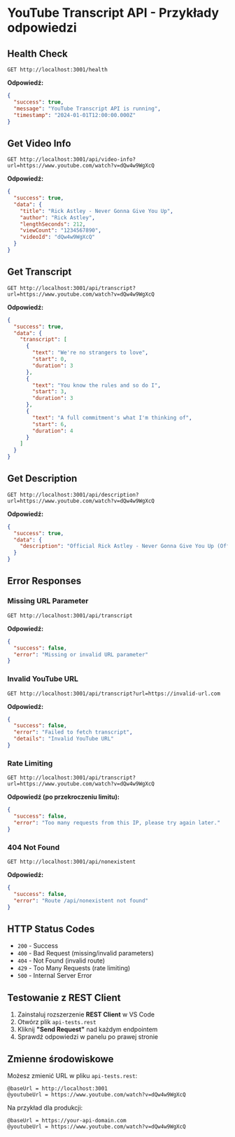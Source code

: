 # YouTube Transcript API - Przykłady odpowiedzi

## Health Check

```http
GET http://localhost:3001/health
```

**Odpowiedź:**

```json
{
  "success": true,
  "message": "YouTube Transcript API is running",
  "timestamp": "2024-01-01T12:00:00.000Z"
}
```

## Get Video Info

```http
GET http://localhost:3001/api/video-info?url=https://www.youtube.com/watch?v=dQw4w9WgXcQ
```

**Odpowiedź:**

```json
{
  "success": true,
  "data": {
    "title": "Rick Astley - Never Gonna Give You Up",
    "author": "Rick Astley",
    "lengthSeconds": 212,
    "viewCount": "1234567890",
    "videoId": "dQw4w9WgXcQ"
  }
}
```

## Get Transcript

```http
GET http://localhost:3001/api/transcript?url=https://www.youtube.com/watch?v=dQw4w9WgXcQ
```

**Odpowiedź:**

```json
{
  "success": true,
  "data": {
    "transcript": [
      {
        "text": "We're no strangers to love",
        "start": 0,
        "duration": 3
      },
      {
        "text": "You know the rules and so do I",
        "start": 3,
        "duration": 3
      },
      {
        "text": "A full commitment's what I'm thinking of",
        "start": 6,
        "duration": 4
      }
    ]
  }
}
```

## Get Description

```http
GET http://localhost:3001/api/description?url=https://www.youtube.com/watch?v=dQw4w9WgXcQ
```

**Odpowiedź:**

```json
{
  "success": true,
  "data": {
    "description": "Official Rick Astley - Never Gonna Give You Up (Official Music Video)\n\nListen On Spotify - http://smarturl.it/RickAstleySpotify\nListen On Apple Music - http://smarturl.it/RickAstleyGFA\nListen On Amazon - http://smarturl.it/RickAstleyAmazon\n\nFollow Rick Astley:\nFacebook: https://www.facebook.com/RickAstley\nTwitter: https://twitter.com/rickastley\nInstagram: https://www.instagram.com/rickastley\n\nLyrics:\nWe're no strangers to love\nYou know the rules and so do I\nA full commitment's what I'm thinking of\nYou wouldn't get this from any other guy\n\nI just wanna tell you how I'm feeling\nGotta make you understand\n\nNever gonna give you up\nNever gonna let you down\nNever gonna run around and desert you\nNever gonna make you cry\nNever gonna say goodbye\nNever gonna tell a lie and hurt you\n\nWe've known each other for so long\nYour heart's been aching but you're too shy to say it\nInside we both know what's been going on\nWe know the game and we're gonna play it\n\nAnd if you ask me how I'm feeling\nDon't tell me you're too blind to see\n\nNever gonna give you up\nNever gonna let you down\nNever gonna run around and desert you\nNever gonna make you cry\nNever gonna say goodbye\nNever gonna tell a lie and hurt you\n\nNever gonna give you up\nNever gonna let you down\nNever gonna run around and desert you\nNever gonna make you cry\nNever gonna say goodbye\nNever gonna tell a lie and hurt you\n\n(Ooh, give you up)\n(Ooh, give you up)\nNever gonna give, never gonna give\n(Give you up)\nNever gonna give, never gonna give\n(Give you up)\n\nWe've known each other for so long\nYour heart's been aching but you're too shy to say it\nInside we both know what's been going on\nWe know the game and we're gonna play it\n\nI just wanna tell you how I'm feeling\nGotta make you understand\n\nNever gonna give you up\nNever gonna let you down\nNever gonna run around and desert you\nNever gonna make you cry\nNever gonna say goodbye\nNever gonna tell a lie and hurt you\n\nNever gonna give you up\nNever gonna let you down\nNever gonna run around and desert you\nNever gonna make you cry\nNever gonna say goodbye\nNever gonna tell a lie and hurt you\n\nNever gonna give you up\nNever gonna let you down\nNever gonna run around and desert you\nNever gonna make you cry\nNever gonna say goodbye\nNever gonna tell a lie and hurt you"
  }
}
```

## Error Responses

### Missing URL Parameter

```http
GET http://localhost:3001/api/transcript
```

**Odpowiedź:**

```json
{
  "success": false,
  "error": "Missing or invalid URL parameter"
}
```

### Invalid YouTube URL

```http
GET http://localhost:3001/api/transcript?url=https://invalid-url.com
```

**Odpowiedź:**

```json
{
  "success": false,
  "error": "Failed to fetch transcript",
  "details": "Invalid YouTube URL"
}
```

### Rate Limiting

```http
GET http://localhost:3001/api/transcript?url=https://www.youtube.com/watch?v=dQw4w9WgXcQ
```

**Odpowiedź (po przekroczeniu limitu):**

```json
{
  "success": false,
  "error": "Too many requests from this IP, please try again later."
}
```

### 404 Not Found

```http
GET http://localhost:3001/api/nonexistent
```

**Odpowiedź:**

```json
{
  "success": false,
  "error": "Route /api/nonexistent not found"
}
```

## HTTP Status Codes

- `200` - Success
- `400` - Bad Request (missing/invalid parameters)
- `404` - Not Found (invalid route)
- `429` - Too Many Requests (rate limiting)
- `500` - Internal Server Error

## Testowanie z REST Client

1. Zainstaluj rozszerzenie **REST Client** w VS Code
2. Otwórz plik `api-tests.rest`
3. Kliknij **"Send Request"** nad każdym endpointem
4. Sprawdź odpowiedzi w panelu po prawej stronie

## Zmienne środowiskowe

Możesz zmienić URL w pliku `api-tests.rest`:

```http
@baseUrl = http://localhost:3001
@youtubeUrl = https://www.youtube.com/watch?v=dQw4w9WgXcQ
```

Na przykład dla produkcji:

```http
@baseUrl = https://your-api-domain.com
@youtubeUrl = https://www.youtube.com/watch?v=dQw4w9WgXcQ
```
